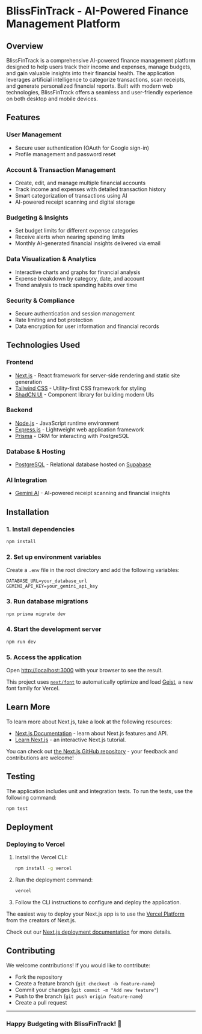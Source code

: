 # BlissFinTrack - AI-Powered Finance Management Platform

## Overview
BlissFinTrack is a comprehensive AI-powered finance management platform designed to help users track their income and expenses, manage budgets, and gain valuable insights into their financial health. The application leverages artificial intelligence to categorize transactions, scan receipts, and generate personalized financial reports. Built with modern web technologies, BlissFinTrack offers a seamless and user-friendly experience on both desktop and mobile devices.

## Features
### User Management
- Secure user authentication (OAuth for Google sign-in)
- Profile management and password reset

### Account & Transaction Management
- Create, edit, and manage multiple financial accounts
- Track income and expenses with detailed transaction history
- Smart categorization of transactions using AI
- AI-powered receipt scanning and digital storage

### Budgeting & Insights
- Set budget limits for different expense categories
- Receive alerts when nearing spending limits
- Monthly AI-generated financial insights delivered via email

### Data Visualization & Analytics
- Interactive charts and graphs for financial analysis
- Expense breakdown by category, date, and account
- Trend analysis to track spending habits over time

### Security & Compliance
- Secure authentication and session management
- Rate limiting and bot protection
- Data encryption for user information and financial records

## Technologies Used
### Frontend
- [Next.js](https://nextjs.org/) - React framework for server-side rendering and static site generation
- [Tailwind CSS](https://tailwindcss.com/) - Utility-first CSS framework for styling
- [ShadCN UI](https://ui.shadcn.com/) - Component library for building modern UIs

### Backend
- [Node.js](https://nodejs.org/) - JavaScript runtime environment
- [Express.js](https://expressjs.com/) - Lightweight web application framework
- [Prisma](https://www.prisma.io/) - ORM for interacting with PostgreSQL

### Database & Hosting
- [PostgreSQL](https://www.postgresql.org/) - Relational database hosted on [Supabase](https://supabase.com/)

### AI Integration
- [Gemini AI](https://ai.google.dev/) - AI-powered receipt scanning and financial insights

## Installation
### 1. Install dependencies
```bash
npm install
```

### 2. Set up environment variables
Create a `.env` file in the root directory and add the following variables:
```
DATABASE_URL=your_database_url
GEMINI_API_KEY=your_gemini_api_key
```

### 3. Run database migrations
```bash
npx prisma migrate dev
```

### 4. Start the development server
```bash
npm run dev
```

### 5. Access the application
Open [http://localhost:3000](http://localhost:3000) with your browser to see the result.

This project uses [`next/font`](https://nextjs.org/docs/app/building-your-application/optimizing/fonts) to automatically optimize and load [Geist](https://vercel.com/font), a new font family for Vercel.

## Learn More
To learn more about Next.js, take a look at the following resources:

- [Next.js Documentation](https://nextjs.org/docs) - learn about Next.js features and API.
- [Learn Next.js](https://nextjs.org/learn) - an interactive Next.js tutorial.

You can check out [the Next.js GitHub repository](https://github.com/vercel/next.js) - your feedback and contributions are welcome!

## Testing
The application includes unit and integration tests. To run the tests, use the following command:
```bash
npm test
```

## Deployment
### Deploying to Vercel
1. Install the Vercel CLI:
   ```bash
   npm install -g vercel
   ```
2. Run the deployment command:
   ```bash
   vercel
   ```
3. Follow the CLI instructions to configure and deploy the application.

The easiest way to deploy your Next.js app is to use the [Vercel Platform](https://vercel.com/new?utm_medium=default-template&filter=next.js&utm_source=create-next-app&utm_campaign=create-next-app-readme) from the creators of Next.js.

Check out our [Next.js deployment documentation](https://nextjs.org/docs/app/building-your-application/deploying) for more details.

## Contributing
We welcome contributions! If you would like to contribute:
- Fork the repository
- Create a feature branch (`git checkout -b feature-name`)
- Commit your changes (`git commit -m "Add new feature"`)
- Push to the branch (`git push origin feature-name`)
- Create a pull request

---
### Happy Budgeting with BlissFinTrack! 🚀

